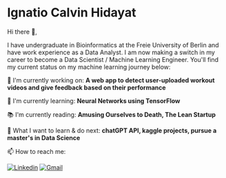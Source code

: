 # Ignatio Calvin Hidayat

<!--
**Ignatiocalvin/ignatiocalvin** is a ✨ _special_ ✨ repository because its `README.md` (this file) appears on your GitHub profile.

Here are some ideas to get you started:

- 🔭 I’m currently working on ...
- 🌱 I’m currently learning ...
- 👯 I’m looking to collaborate on ...
- 🤔 I’m looking for help with ...
- 💬 Ask me about ...
- 📫 How to reach me: ...
- 😄 Pronouns: ...
- ⚡ Fun fact: ...
-->

Hi there 🖖, 

I have undergraduate in Bioinformatics at the Freie University of Berlin and have work experience as a Data Analyst. I am now making a switch in my career to become a Data Scientist / Machine Learning Engineer. You'll find my current status on my machine learning journey below:

🌌 I'm currently working on: <b> A web app to detect user-uploaded workout videos and give feedback based on their performance </b>

🎍 I'm currently learning: <b> Neural Networks using TensorFlow </b>

📚 I'm currently reading: <b> Amusing Ourselves to Death, The Lean Startup </b>

🌊 What I want to learn & do next: <b> chatGPT API, kaggle projects, pursue a master's in Data Science </b>

📫 How to reach me: 

[![Linkedin](https://img.shields.io/badge/LinkedIn-0077B5?style=for-the-badge&logo=linkedin&logoColor=white)](https://www.linkedin.com/in/ignatio-calvin-hidayat-b477491a1/)
[![Gmail](https://img.shields.io/badge/Gmail-D14836?style=for-the-badge&logo=gmail&logoColor=white)](https://mail.google.com/mail/?view=cm&fs=1&to=ignacalvin@gmail.com)


